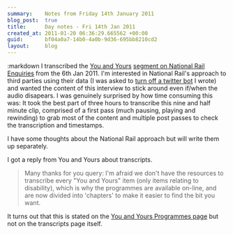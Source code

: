 ```yaml
---
summary:    Notes from Friday 14th January 2011
blog_post:  true
title:      Day notes - Fri 14th Jan 2011
created_at: 2011-01-20 06:36:29.665562 +00:00
guid:       bf04a0a7-14b0-4a0b-9d36-695bb8210cd2
layout:     blog
---
```

:markdown
  I transcribed the [You and Yours](http://www.bbc.co.uk/radio4/features/you-and-yours/) [segment on National Rail Enquiries](http://www.bbc.co.uk/programmes/p00d4n2l) from the 6th Jan 2011.  I'm interested in National Rail's approach to third parties using their data (I was asked to [turn off a twitter bot](http://chrisroos.co.uk/blog/2009-01-31-turning-off-my-national-rail-twitter-bot) I wrote) and wanted the content of this interview to stick around even if/when the audio disapears.  I was genuinely surprised by how time consuming this was: It took the best part of three hours to transcribe this nine and half minute clip, comprised of a first pass (much pausing, playing and rewinding) to grab most of the content and multiple post passes to check the transcription and timestamps.

  I have some thoughts about the National Rail approach but will write them up separately.

  I got a reply from You and Yours about transcripts.

  > Many thanks for you query:  I'm afraid we don't have the resources to transcribe every "You and Yours" item (only items relating to disability), which is why the programmes are available on-line, and are now divided into 'chapters' to make it easier to find the bit you want.

  It turns out that this is stated on the [You and Yours Programmes page](http://www.bbc.co.uk/programmes/b006qps9) but not on the transcripts page itself.
